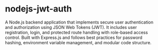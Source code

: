 # nodejs-jwt-auth
A Node.js backend application that implements secure user authentication and authorization using JSON Web Tokens (JWT). It includes user registration, login, and protected route handling with role-based access control. Built with Express.js and follows best practices for password hashing, environment variable management, and modular code structure.
